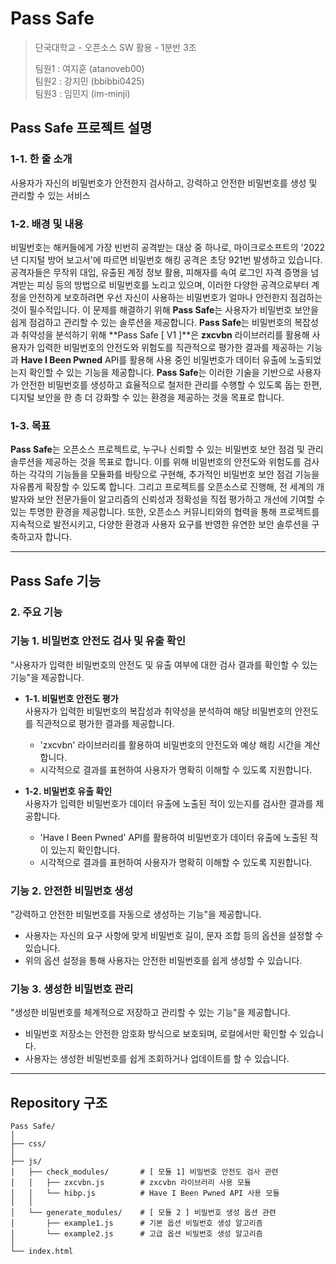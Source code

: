 # Pass Safe

> 단국대학교 - 오픈소스 SW 활용 - 1분반 3조
>
> 팀원1 : 여지훈 (atanoveb00)  
> 팀원2 : 강지민 (bbibbi0425)  
> 팀원3 : 임민지 (im-minji)

## Pass Safe 프로젝트 설명

### 1-1. 한 줄 소개

사용자가 자신의 비밀번호가 안전한지 검사하고, 강력하고 안전한 비밀번호를 생성 및 관리할 수 있는 서비스

### 1-2. 배경 및 내용

비밀번호는 해커들에게 가장 빈번히 공격받는 대상 중 하나로, 마이크로소프트의 '2022년 디지털 방어 보고서'에 따르면 비밀번호 해킹 공격은 초당 921번 발생하고 있습니다.
공격자들은 무작위 대입, 유출된 계정 정보 활용, 피해자를 속여 로그인 자격 증명을 넘겨받는 피싱 등의 방법으로 비밀번호를 노리고 있으며, 이러한 다양한 공격으로부터 계정을 안전하게 보호하려면 우선 자신이 사용하는 비밀번호가 얼마나 안전한지 점검하는 것이 필수적입니다.
이 문제를 해결하기 위해 **Pass Safe**는 사용자가 비밀번호 보안을 쉽게 점검하고 관리할 수 있는 솔루션을 제공합니다.
**Pass Safe**는 비밀번호의 복잡성과 취약성을 분석하기 위해 **Pass Safe [ V1 ]**은 **zxcvbn** 라이브러리를 활용해 사용자가 입력한 비밀번호의 안전도와 위험도를 직관적으로 평가한 결과를 제공하는 기능과 **Have I Been Pwned** API를 활용해 사용 중인 비밀번호가 데이터 유출에 노출되었는지 확인할 수 있는 기능을 제공합니다.
**Pass Safe**는 이러한 기술을 기반으로 사용자가 안전한 비밀번호를 생성하고 효율적으로 철저한 관리를 수행할 수 있도록 돕는 한편, 디지털 보안을 한 층 더 강화할 수 있는 환경을 제공하는 것을 목표로 합니다.

### 1-3. 목표

**Pass Safe**는 오픈소스 프로젝트로, 누구나 신뢰할 수 있는 비밀번호 보안 점검 및 관리 솔루션을 제공하는 것을 목표로 합니다.
이를 위해 비밀번호의 안전도와 위험도를 검사하는 각각의 기능들을 모듈화를 바탕으로 구현해, 추가적인 비밀번호 보안 점검 기능을 자유롭게 확장할 수 있도록 합니다.
그리고 프로젝트를 오픈소스로 진행해, 전 세계의 개발자와 보안 전문가들이 알고리즘의 신뢰성과 정확성을 직접 평가하고 개선에 기여할 수 있는 투명한 환경을 제공합니다.
또한, 오픈소스 커뮤니티와의 협력을 통해 프로젝트를 지속적으로 발전시키고, 다양한 환경과 사용자 요구를 반영한 유연한 보안 솔루션을 구축하고자 합니다.

---

## Pass Safe 기능

### 2. 주요 기능

### 기능 1. 비밀번호 안전도 검사 및 유출 확인

"사용자가 입력한 비밀번호의 안전도 및 유출 여부에 대한 검사 결과를 확인할 수 있는 기능"을 제공합니다.

- **1-1. 비밀번호 안전도 평가**  
  사용자가 입력한 비밀번호의 복잡성과 취약성을 분석하여 해당 비밀번호의 안전도를 직관적으로 평가한 결과를 제공합니다.

  - 'zxcvbn' 라이브러리를 활용하여 비밀번호의 안전도와 예상 해킹 시간을 계산합니다.
  - 시각적으로 결과를 표현하여 사용자가 명확히 이해할 수 있도록 지원합니다.

- **1-2. 비밀번호 유출 확인**  
  사용자가 입력한 비밀번호가 데이터 유출에 노출된 적이 있는지를 검사한 결과를 제공합니다.

  - 'Have I Been Pwned' API를 활용하여 비밀번호가 데이터 유출에 노출된 적이 있는지 확인합니다.
  - 시각적으로 결과를 표현하여 사용자가 명확히 이해할 수 있도록 지원합니다.

### 기능 2. 안전한 비밀번호 생성

"강력하고 안전한 비밀번호를 자동으로 생성하는 기능"을 제공합니다.

- 사용자는 자신의 요구 사항에 맞게 비밀번호 길이, 문자 조합 등의 옵션을 설정할 수 있습니다.
- 위의 옵션 설정을 통해 사용자는 안전한 비밀번호를 쉽게 생성할 수 있습니다.

### 기능 3. 생성한 비밀번호 관리

"생성한 비밀번호를 체계적으로 저장하고 관리할 수 있는 기능"을 제공합니다.

- 비밀번호 저장소는 안전한 암호화 방식으로 보호되며, 로컬에서만 확인할 수 있습니다.
- 사용자는 생성한 비밀번호를 쉽게 조회하거나 업데이트를 할 수 있습니다.

---

## Repository 구조

```plaintext
Pass Safe/
│
├── css/
│
├── js/
│   ├── check_modules/       # [ 모듈 1] 비밀번호 안전도 검사 관련
│   │   ├── zxcvbn.js        # zxcvbn 라이브러리 사용 모듈
│   │   └── hibp.js          # Have I Been Pwned API 사용 모듈
│   │
│   └── generate_modules/    # [ 모듈 2 ] 비밀번호 생성 옵션 관련
│       ├── example1.js      # 기본 옵션 비밀번호 생성 알고리즘
│       └── example2.js      # 고급 옵션 비밀번호 생성 알고리즘
│
└── index.html
```
